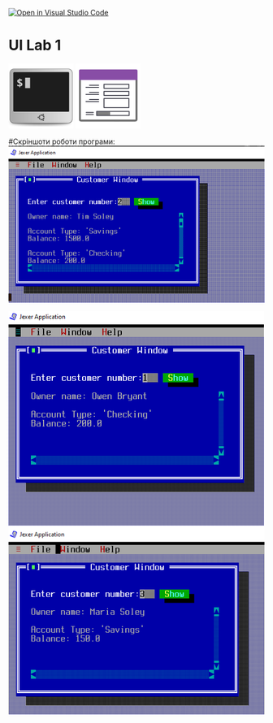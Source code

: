 [![Open in Visual Studio Code](https://classroom.github.com/assets/open-in-vscode-c66648af7eb3fe8bc4f294546bfd86ef473780cde1dea487d3c4ff354943c9ae.svg)](https://classroom.github.com/online_ide?assignment_repo_id=7948579&assignment_repo_type=AssignmentRepo)
# UI Lab 1
![](terminal-icon.png)
![](gui-icon.png)

#Скріншоти роботи програми:
<img src="https://github.com/ppc-ntu-khpi/tui-1-KAZAHv2/blob/master/1.PNG?raw=true"/>

<img src="https://github.com/ppc-ntu-khpi/tui-1-KAZAHv2/blob/master/2.PNG?raw=true"/>

<img src="https://github.com/ppc-ntu-khpi/tui-1-KAZAHv2/blob/master/3.PNG?raw=true"/>

